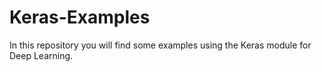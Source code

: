 # Keras-Examples

In this repository you will find some examples using the Keras module for Deep Learning. 
